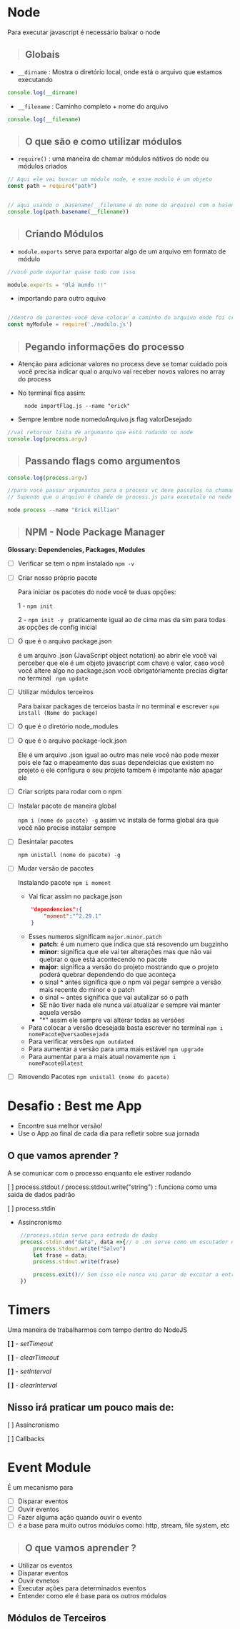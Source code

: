 # Node
Para executar javascript é necessário baixar o node

 > ## Globais

- `__dirname` : Mostra o diretório local, onde está o arquivo que estamos executando

```js
console.log(__dirname)
```

- `__filename` : Caminho completo + nome do arquivo

```js
console.log(__filename)
```

> ## O que são e como utilizar módulos

- `require()` : uma maneira de chamar módulos nátivos do node ou módulos criados
```js
// Aqui ele vai buscar um módulo node, e esse modulo é um objeto
const path = require("path")


// aqui usando o .basename(__filename é do nome do arquivo) com o basename ele vai retornar somente o nome do aquivo
console.log(path.basename(__filename))
```

> ## Criando Módulos
- `module.exports` serve para exportar algo de um arquivo em formato de módulo
```js
//você pode exportar quase tudo com isso

module.exports = "Olá mundo !!"

```
- importando para outro aquivo

```js

//dentro do parentes você deve colocar o caminho do arquivo onde foi criado o modulo
const myModule = require('./modulo.js')

```

> ## Pegando informações do processo 
- Atenção para adicionar valores no process deve se tomar cuidado pois você precisa indicar qual o arquivo vai receber novos valores no array do process

- No terminal fica assim:

        node importFlag.js --name "erick"

- Sempre lembre node nomedoArquivo.js  flag  valorDesejado
```js
//vai retornar lista de argumanto que está rodando no node
console.log(process.argv)
```

> ## Passando flags como argumentos

```js
console.log(process.argv)

//para você passar argumantos para o process vc deve passalos na chamada no node
// Supondo que o arquivo é chamdo de process.js para executalo no node fica assim

node process --name "Erick Willian"
```

> ## NPM - Node Package Manager

__Glossary: Dependencies, Packages, Modules__

- [ ] Verificar se tem o npm instalado `npm -v`
- [ ] Criar nosso próprio pacote

    Para iniciar os pacotes do node você te duas opções:

    1 - `npm init`

    2 - `npm init -y ` praticamente igual ao de cima mas da sim para todas as opções de config inicial

- [ ] O que é o arquivo package.json

    é um arquivo .json (JavaScript object notation) ao abrir ele você vai perceber que ele é um objeto javascript com chave e valor,     caso você você altere algo no package.json você obrigatóriamente precias digitar no terminal ` npm update`

- [ ] Utilizar módulos terceiros 

    Para baixar packages de terceios basta ir no terminal e escrever `npm install (Nome do package)` 

- [ ] O que é o diretório node_modules


- [ ] O que é o arquivo package-lock.json

    Ele é um arquivo .json igual ao outro mas nele você não pode mexer pois ele faz o mapeamento das suas dependeicias que existem no projeto e ele configura o seu projeto tambem é impotante não apagar ele

- [ ] Criar scripts para rodar com o npm


- [ ] Instalar pacote de maneira global

    `npm i (nome do pacote) -g` assim vc instala de forma global ára que você não precise instalar sempre

- [ ] Desintalar pacotes

    `npm unistall (nome do pacote) -g`
- [ ] Mudar versão de pacotes 

    Instalando pacote `npm i moment`

    - Vai ficar assim no package.json
    ```json
        "dependencies":{
            "moment":"^2.29.1"
        }
    ```
    - Esses numeros significam `major.minor.patch`
        - **patch**: é um numero que indica que stá resovendo um bugzinho
        - **minor**: significa que ele vai ter alterações mas que não vai quebrar o que está acontecendo no pacote
        - **major**:  significa a versão do projeto mostrando que o projeto poderá quebrar dependendo do que aconteça
        - o sinal **^** antes significa que o npm vai pegar sempre a versão mais recente do minor e o patch
        - o sinal **~** antes significa que vai autalizar só o path
        - SE não tiver nada ele nunca vai atualizar e sempre vai manter aquela versão
        - "*" assim ele sempre vai alterar todas as versões
    - Para colocar a versão dcesejada basta escrever no terminal `npm i nomePacote@versaoDesejada` 
    - Para verificar versões `npm outdated`
    - Para aumentar a versão para uma mais estável `npm upgrade` 
    - Para aumentar para a mais atual novamente `npm i nomePacote@latest` 

- [ ] Rmovendo Pacotes `npm unistall (nome do pacote)`


# Desafio : Best me App

- Encontre sua melhor versão!
- Use o App ao final de cada dia para refletir sobre sua jornada

## O que vamos aprender ?

A se comunicar com o processo enquanto ele estiver rodando

[ ] process.stdout / process.stdout.write("string") : funciona como uma saida de dados padrão 

[ ] process.stdin 

* Assincronismo 

```js
    //process.stdin serve para entrada de dados
    process.stdin.on("data", data =>{// o .on serve como um escutador e o que ele vai ficar atento se chama "data" e toda vez que tiver sendo inserido dados ele vai executar uma função
        process.stdout.write("Salvo")
        let frase = data;
        process.stdout.write(frase)

        process.exit()// Sem isso ele nunca vai parar de excutar a entrada de dados 
    })

```

# Timers

Uma maneira de trabalharmos com tempo dentro do NodeJS

**[ ]** - *setTimeout*

**[ ]** - *clearTimeout*

**[ ]** - *setInterval*

**[ ]** - *clearInterval*

## Nisso irá praticar um pouco mais de:
[ ] Assíncronismo

[ ] Callbacks


# Event Module

É um mecanismo para

- [ ] Disparar eventos 
- [ ] Ouvir eventos
- [ ] Fazer alguma ação quando ouvir o evento
- [ ] é a base para muito outros módulos como: http, stream, file system, etc

> ## O que vamos aprender ?

- Utilizar os eventos 
- Disparar eventos 
- Ouvir evnetos 
- Executar ações para determinados eventos 
- Entender como ele é base para os outros módulos

## Módulos de Terceiros 

```js

    

```
